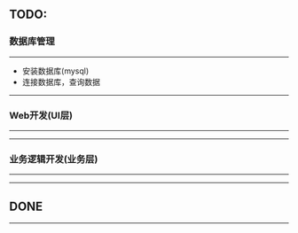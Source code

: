 ## TODO:
### 数据库管理
***
- 安装数据库(mysql)
- 连接数据库，查询数据
***
### Web开发(UI层)
***

***
### 业务逻辑开发(业务层)
***

***
## DONE
***
